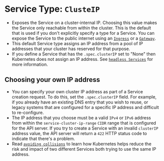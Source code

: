 # Service Type: `ClusteIP`

- Exposes the Service on a cluster-internal IP. Choosing this value makes the Service only reachable from within the cluster. This is the default that is used if you don't explicitly specify a type for a Service. You can expose the Service to the public internet using an [`Ingress`](https://kubernetes.io/docs/concepts/services-networking/ingress/) or a [`Gateway`](https://gateway-api.sigs.k8s.io/).
- This default Service type assigns an IP address from a pool of IP addresses that your cluster has reserved for that purpose.
- If you define a Service that has the `.spec.clusterIP` set to "None" then Kubernetes does not assign an IP address. See [`headless Services`](https://kubernetes.io/docs/concepts/services-networking/service/#headless-services) for more information.

## Choosing your own IP address

- You can specify your own cluster IP address as part of a Service creation request. To do this, set the `.spec.clusterIP` field. For example, if you already have an existing DNS entry that you wish to reuse, or legacy systems that are configured for a specific IP address and difficult to re-configure.
- The IP address that you choose must be a valid `IPv4` or `IPv6` address from within the `service-cluster-ip-range` `CIDR` range that is configured for the API server. If you try to create a Service with an invalid `clusterIP` address value, the API server will return a `422` HTTP status code to indicate that there's a problem.
- Read [`avoiding collisions`](https://kubernetes.io/docs/reference/networking/virtual-ips/#avoiding-collisions) to learn how Kubernetes helps reduce the risk and impact of two different Services both trying to use the same IP address.
